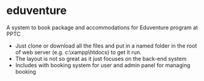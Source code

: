 # eduventure
A system to book package and accommodations for Eduventure program at PPTC

- Just clone or download all the files and put in a named folder in the root of web server (e.g. c:\xampp\htdocs) to get it run.
- The layout is not so great as it just focuses on the back-end system
- Includes with booking system for user and admin panel for managing booking
